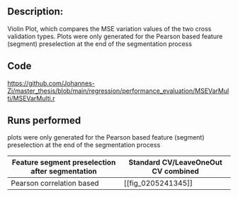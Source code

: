 ## Description:
Violin Plot, which compares the MSE variation values of the two cross validation types. Plots were only generated for the Pearson based feature (segment) preselection at the end of the segmentation process
## Code
https://github.com/Johannes-Zi/master_thesis/blob/main/regression/performance_evaluation/MSEVarMulti/MSEVarMulti.r

## Runs performed
plots were only generated for the Pearson based feature (segment) preselection at the end of the segmentation process

| Feature segment preselection after segmentation | Standard CV/LeaveOneOut CV combined |
| ----------------------------------------------- | ----------------------------------- |
| Pearson correlation based                       | [[fig_0205241345]]                  |
